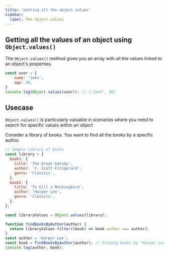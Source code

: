 ```yaml
---
title: 'Getting all the object values'
sidebar:
  label: The object values
---
```



## Getting all the values of an object using `Object.values()`

The `Object.values()` method gives you an array with all the values linked to an object's properties.

```js
const user = {
    name: 'John',
    age: 30,
}
console.log(Object.values(user)); // ['John', 30]
```

## Usecase
`Object.values()` is particularly valuable in scenarios where you need to search for specific values within an object

Consider a library of books. You want to find all the books by a specific author.
```js
// Sample library of books
const library = {
  book1: {
    title: 'The Great Gatsby',
    author: 'F. Scott Fitzgerald',
    genre: 'Classics',
  },
  book2: {
    title: 'To Kill a Mockingbird',
    author: 'Harper Lee',
    genre: 'Classics',
  },
};

const libraryValues = Object.values(library);

function findBooksByAuthor(author) {
  return libraryValues.filter((book) => book.author === author);
}
const author = 'Harper Lee';
const book = findBooksByAuthor(author); // Finding books by "Harper Lee"
console.log(author, book);

```
